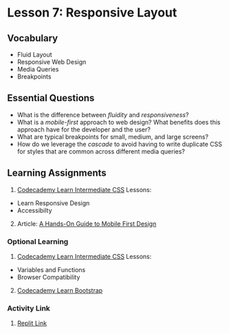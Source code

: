 # Lesson 7: Responsive Layout

## Vocabulary
* Fluid Layout
* Responsive Web Design
* Media Queries
* Breakpoints

## Essential Questions
* What is the difference between _fluidity_ and _responsiveness_?
* What is a _mobile-first_ approach to web design? What benefits does this approach have for the developer and the user?
* What are typical breakpoints for small, medium, and large screens?
* How do we leverage the _cascade_ to avoid having to write duplicate CSS for styles that are common across different media queries?

## Learning Assignments
1. [Codecademy Learn Intermediate CSS](https://www.codecademy.com/learn/learn-intermediate-css) Lessons:
  * Learn Responsive Design
  * Accessibilty
2. Article: [A Hands-On Guide to Mobile First Design](https://www.uxpin.com/studio/blog/a-hands-on-guide-to-mobile-first-design/)

### Optional Learning
1. [Codecademy Learn Intermediate CSS](https://www.codecademy.com/learn/learn-intermediate-css) Lessons:
  * Variables and Functions
  * Browser Compatibility
2. [Codecademy Learn Bootstrap](https://www.codecademy.com/learn/learn-bootstrap)

### Activity Link
1. [Replit Link](https://replit.com/join/outbngrhno-erwinssaget)